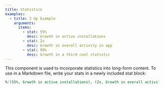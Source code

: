 ```yaml
---
title: Statistics
examples:
  - title: 3 Up Example
    arguments:
      items:
        - stat: 55%
          desc: Growth in active installations
        - stat: 2x
          desc: Growth in overall activity in app
        - stat: 99%
          desc: Growth in a third cool statistic
---
```


This component is used to incorporate statistics into long-form content. To use in a Markdown file, write your stats in a newly included stat block:

```markdown {title="Markdown" .code-figure}
%[(55%, Growth in active installations), (2x, Growth in overall activity in app)]
```
